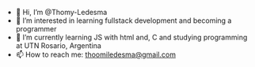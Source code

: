 - 👋 Hi, I’m @Thomy-Ledesma
- 👀 I’m interested in learning fullstack development and becoming a programmer
- 🌱 I’m currently learning JS with html and, C and studying programming at UTN Rosario, Argentina
- 📫 How to reach me: thoomiledesma@gmail.com

<!---
Thomy-Ledesma/Thomy-Ledesma is a ✨ special ✨ repository because its `README.md` (this file) appears on your GitHub profile.
You can click the Preview link to take a look at your changes.
--->
